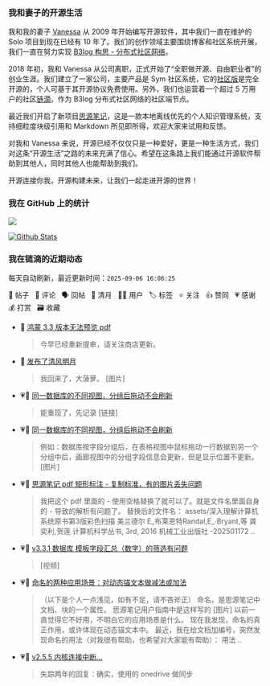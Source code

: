 ### 我和妻子的开源生活

我和我的妻子 [Vanessa](https://github.com/Vanessa219) 从 2009 年开始编写开源软件，其中我们一直在维护的 Solo 项目到现在已经有 10 年了。我们的创作领域主要围绕博客和社区系统开展，我们一直在努力实现 [B3log 构思 - 分布式社区网络](https://ld246.com/article/1546941897596)。

2018 年初，我和 Vanessa 从公司离职，正式开始了“全职做开源、自由职业者”的创业生涯。我们建立了一家公司，主要产品是 Sym 社区系统，它的[社区版](https://github.com/88250/symphony)是完全开源的，个人可基于其开源协议免费使用。另外，我们也运营着一个超过 5 万用户的社区[链滴](https://ld246.com)，作为 B3log 分布式社区网络的社区端节点。

最近我们开启了新项目[思源笔记](https://github.com/siyuan-note/siyuan)，这是一款本地离线优先的个人知识管理系统，支持细粒度块级引用和 Markdown 所见即所得，欢迎大家来试用和反馈。

对我和 Vanessa 来说，开源已经不仅仅只是一种爱好，更是一种生活方式，我们对这条“开源生活”之路的未来充满了信心。希望在这条路上我们能通过开源软件帮助到其他人，同时其他人也能帮助到我们。

开源连接你我，开源构建未来，让我们一起走进开源的世界！

### 我在 GitHub 上的统计

<a title="Hits" target="_blank" href="https://github.com/88250/88250"><img src="https://hits.b3log.org/88250/88250.svg"></a>

[![Github Stats](https://github-readme-stats.vercel.app/api?username=88250&theme=tokyonight&show_icons=true)](https://github.com/88250)

<!--events start -->

### 我在链滴的近期动态

每天自动刷新，最近更新时间：`2025-09-06 16:06:25`

📝 帖子 &nbsp; 💬 评论 &nbsp; 🗣 回帖 &nbsp; 🌙 清月 &nbsp; 👨‍💻 用户 &nbsp; 🏷️ 标签 &nbsp; ⭐️ 关注 &nbsp; 👍 赞同 &nbsp; 💗 感谢 &nbsp; 💰 打赏 &nbsp; 🗃 收藏

* 💬 [鸿蒙 3.3 版本无法预览 pdf](https://ld246.com/article/1756220867148/comment/1757046268765#comments)

  > 今早已经重新提审，请关注商店更新。
* 🌙 [发布了清风明月](https://ld246.com/member/88250/breezemoons/1757007094389)

  > 我回来了，大菠萝。 [图片]
* 💗💬 [同一数据库的不同视图，分组后拖动不会刷新](https://ld246.com/article/1756869867017/comment/1756891658196#comments)

  > 能重现了，先记录 [链接]
* 💗📝 [同一数据库的不同视图，分组后拖动不会刷新](https://ld246.com/article/1756869867017)

  > 例如：数据库按字段分组后，在表格视图中鼠标拖动一行数据到另一个分组中后，画廊视图中的分组字段信息会更新，但是显示位置不更新。 [图片]
* 💗💬 [思源笔记 pdf 矩形标注 - 复制标准，有的图片丢失问题](https://ld246.com/article/1756781930205/comment/1756789762080#comments)

  > 我把这个 pdf 里面的 - 使用空格替换了就可以了。就是文件名里面自身的 - 导致的解析有问题了。 替换后的文件名： assets/深入理解计算机系统原书第3版彩色扫描 美兰德尔 E_布莱恩特Randal,E_·Bryant,等 龚奕利,贺莲 计算机科学丛书, 3rd, 2016 机械工业出版社 -202501172 ..
* 💗📝 [v3.3.1 数据库 模板字段汇总（数字）的筛选有问题](https://ld246.com/article/1756789249441)

  > [视频]
* 💗📝 [命名的两种应用场景：对动态锚文本做减法或加法](https://ld246.com/article/1756714892052)

  > （以下是个人一点浅见，如有不足，请不吝斧正） 命名，是思源笔记中文档、块的一个属性。 思源笔记用户指南中是这样写的 [图片] 以前一直觉得它不好用，不明白它的应用场景是什么。 现在我发现，命名的真正作用，或许体现在动态锚文本中。 最近，我在给文档加编号，突然发现命名的用法（对我很有帮助，也希望对大家能有帮助）： 用法  ..
* 💗💬 [v2.5.5 内核连接中断...](https://ld246.com/article/1672024019227/comment/1756695776642#comments)

  > 失踪两年的回复：确实，使用的 onedrive 做同步


<!--events end -->
